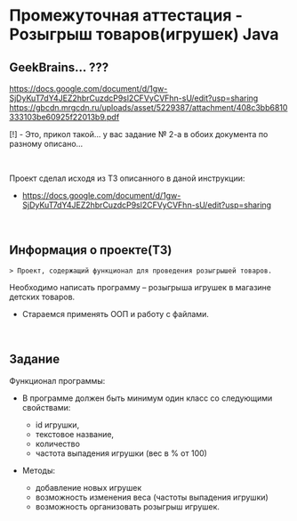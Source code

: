 # Промежуточная аттестация - Розыгрыш товаров(игрушек) Java

## GeekBrains... ???

https://docs.google.com/document/d/1gw-SjDyKuT7dY4JEZ2hbrCuzdcP9sl2CFVyCVFhn-sU/edit?usp=sharing
https://gbcdn.mrgcdn.ru/uploads/asset/5229387/attachment/408c3bb6810333103be60925f22013b9.pdf

[!] - Это, прикол такой... у вас задание № 2-а в обоих документа по разному описано...

<br>

Проект сделал исходя из ТЗ описанного в даной инструкции:
- https://docs.google.com/document/d/1gw-SjDyKuT7dY4JEZ2hbrCuzdcP9sl2CFVyCVFhn-sU/edit?usp=sharing

<br>

## Информация о проекте(ТЗ)

    > Проект, содержащий функционал для проведения розыгрышей товаров.

Необходимо написать программу – розыгрыша игрушек в магазине детских товаров.
- Стараемся применять ООП и работу с файлами.

<br>

## Задание

Функционал программы:
- В программе должен быть минимум один класс со следующими свойствами:
	- id игрушки,
	- текстовое название,
	- количество
	- частота выпадения игрушки (вес в % от 100)

- Методы:
    - добавление новых игрушек
    - возможность изменения веса (частоты выпадения игрушки)
    - возможность организовать розыгрыш игрушек.
